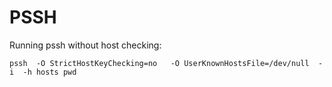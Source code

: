 # PSSH

Running pssh without host checking:

```
pssh  -O StrictHostKeyChecking=no   -O UserKnownHostsFile=/dev/null  -i  -h hosts pwd
```
